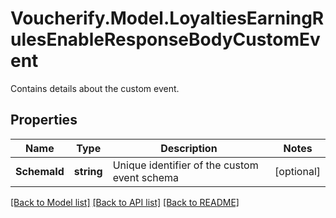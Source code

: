 # Voucherify.Model.LoyaltiesEarningRulesEnableResponseBodyCustomEvent
Contains details about the custom event.

## Properties

Name | Type | Description | Notes
------------ | ------------- | ------------- | -------------
**SchemaId** | **string** | Unique identifier of the custom event schema | [optional] 

[[Back to Model list]](../../README.md#documentation-for-models) [[Back to API list]](../../README.md#documentation-for-api-endpoints) [[Back to README]](../../README.md)

